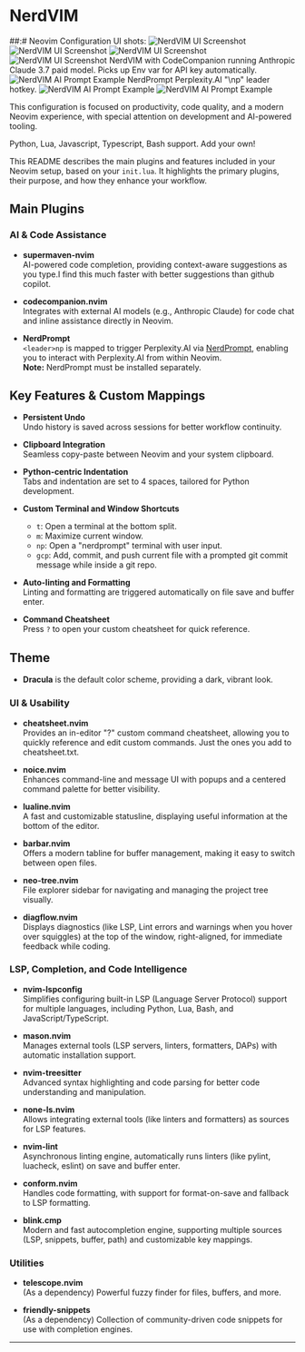 # NerdVIM

##:# Neovim Configuration
UI shots:
![NerdVIM UI Screenshot](images/UI.png)
![NerdVIM UI Screenshot](images/UI2.png)
![NerdVIM UI Screenshot](images/UI4.png)
![NerdVIM UI Screenshot](images/UI3.png)
NerdVIM with CodeCompanion running Anthropic Claude 3.7 paid model.
Picks up Env var for API key automatically. 
![NerdVIM AI Prompt Example](images/codecompanion.png)
NerdPrompt Perplexity.AI "\np" leader hotkey.
![NerdVIM AI Prompt Example](images/nerdprompt1.png)
![NerdVIM AI Prompt Example](images/nerdprompt2.png) 


This configuration is focused on productivity, code quality, and a modern Neovim experience, with special attention on development and AI-powered tooling.

Python, Lua, Javascript, Typescript, Bash support. Add your own!

This README describes the main plugins and features included in your Neovim setup, based on your `init.lua`. It highlights the primary plugins, their purpose, and how they enhance your workflow.

## Main Plugins

### AI & Code Assistance 

- **supermaven-nvim**  
  AI-powered code completion, providing context-aware suggestions as you type.I find this much faster with better 
  suggestions than github copilot.

- **codecompanion.nvim**  
  Integrates with external AI models (e.g., Anthropic Claude) for code chat and inline assistance directly in Neovim.

- **NerdPrompt**  
  `<leader>np` is mapped to trigger Perplexity.AI via [NerdPrompt](https://github.com/interwebologist/NerdPrompt/tree/main), enabling you to interact with Perplexity.AI from within Neovim.  
  **Note:** NerdPrompt must be installed separately.

## Key Features & Custom Mappings

- **Persistent Undo**  
  Undo history is saved across sessions for better workflow continuity.

- **Clipboard Integration**  
  Seamless copy-paste between Neovim and your system clipboard.

- **Python-centric Indentation**  
  Tabs and indentation are set to 4 spaces, tailored for Python development.

- **Custom Terminal and Window Shortcuts**  
  - `t`: Open a terminal at the bottom split.
  - `m`: Maximize current window.
  - `np`: Open a "nerdprompt" terminal with user input.
  - `gcp`: Add, commit, and push current file with a prompted git commit message while inside a git repo.

- **Auto-linting and Formatting**  
  Linting and formatting are triggered automatically on file save and buffer enter.

- **Command Cheatsheet**  
  Press `?` to open your custom cheatsheet for quick reference.

## Theme

- **Dracula** is the default color scheme, providing a dark, vibrant look.

### UI & Usability

- **cheatsheet.nvim**  
  Provides an in-editor "\?" custom command cheatsheet, allowing you to quickly reference and edit custom commands. Just the ones you add to cheatsheet.txt.

- **noice.nvim**  
  Enhances command-line and message UI with popups and a centered command palette for better visibility.

- **lualine.nvim**  
  A fast and customizable statusline, displaying useful information at the bottom of the editor.

- **barbar.nvim**  
  Offers a modern tabline for buffer management, making it easy to switch between open files.

- **neo-tree.nvim**  
  File explorer sidebar for navigating and managing the project tree visually.

- **diagflow.nvim**  
  Displays diagnostics (like LSP, Lint errors and warnings when you hover over squiggles) at the top of the window, right-aligned, for immediate feedback while coding.

### LSP, Completion, and Code Intelligence

- **nvim-lspconfig**  
  Simplifies configuring built-in LSP (Language Server Protocol) support for multiple languages, including Python, Lua, Bash, and JavaScript/TypeScript.

- **mason.nvim**  
  Manages external tools (LSP servers, linters, formatters, DAPs) with automatic installation support.

- **nvim-treesitter**  
  Advanced syntax highlighting and code parsing for better code understanding and manipulation.

- **none-ls.nvim**  
  Allows integrating external tools (like linters and formatters) as sources for LSP features.

- **nvim-lint**  
  Asynchronous linting engine, automatically runs linters (like pylint, luacheck, eslint) on save and buffer enter.

- **conform.nvim**  
  Handles code formatting, with support for format-on-save and fallback to LSP formatting.

- **blink.cmp**  
  Modern and fast autocompletion engine, supporting multiple sources (LSP, snippets, buffer, path) and customizable key mappings.

### Utilities

- **telescope.nvim**  
  (As a dependency) Powerful fuzzy finder for files, buffers, and more.

- **friendly-snippets**  
  (As a dependency) Collection of community-driven code snippets for use with completion engines.

---
